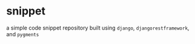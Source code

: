 # snippet
a simple code snippet repository built using `django`, `djangorestframework`, and `pygments`
